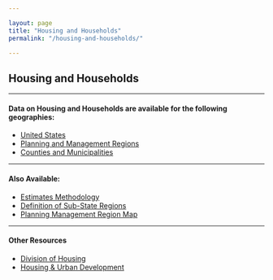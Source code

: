 ```yaml
---

layout: page
title: "Housing and Households"
permalink: "/housing-and-households/"

---
```


## Housing and Households

- - -

#### Data on Housing and Households are available for the following geographies:

- [United States](/housing-and-households/united-states/)
- [Planning and Management Regions](/housing-and-households/planning-and-management-regions/)
- [Counties and Municipalities](/housing-and-households/counties-and-municipalities/)

- - -

#### Also Available:

- [Estimates Methodology](https://drive.google.com/file/d/0B0m67XbcqVYRSl9pcU9Sek9aQzA/view?usp=sharing)
- [Definition of Sub-State Regions](https://drive.google.com/file/d/0B0m67XbcqVYRMDUyMTRoRkdEVzg/view?usp=sharing)
- [Planning Management Region Map](https://drive.google.com/open?id=0B2oqdPZKJqK7VjNuRWdiYnRhbnM)

- - -

#### Other Resources

- [Division of Housing](https://www.colorado.gov/pacific/dola/division-housing)
- [Housing & Urban Development](http://www.huduser.org/portal/)